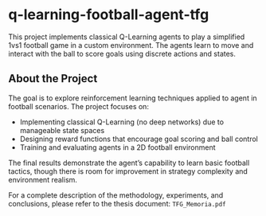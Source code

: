 # q-learning-football-agent-tfg
This project implements classical Q-Learning agents to play a simplified 1vs1 football game in a custom environment. The agents learn to move and interact with the ball to score goals using discrete actions and states.

## About the Project

The goal is to explore reinforcement learning techniques applied to agent in football scenarios. The project focuses on:

- Implementing classical Q-Learning (no deep networks) due to manageable state spaces  
- Designing reward functions that encourage goal scoring and ball control  
- Training and evaluating agents in a 2D football environment  

The final results demonstrate the agent’s capability to learn basic football tactics, though there is room for improvement in strategy complexity and environment realism.

For a complete description of the methodology, experiments, and conclusions, please refer to the thesis document: `TFG_Memoria.pdf`
